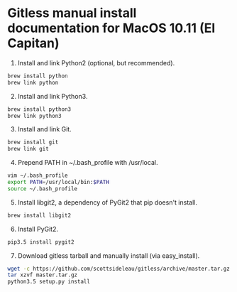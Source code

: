 # Gitless manual install documentation for MacOS 10.11 (El Capitan)

1. Install and link Python2 (optional, but recommended).

  ```bash
  brew install python
  brew link python
  ```

2. Install and link Python3.

  ```bash
  brew install python3
  brew link python3
  ```

3. Install and link Git.

  ```bash
  brew install git
  brew link git
  ```

4. Prepend PATH in ~/.bash_profile with /usr/local.

  ```bash
  vim ~/.bash_profile
  export PATH=/usr/local/bin:$PATH
  source ~/.bash_profile
  ```

5. Install libgit2, a dependency of PyGit2 that pip doesn't install.

  ```bash
  brew install libgit2
  ```

6. Install PyGit2.

  ```bash
  pip3.5 install pygit2
  ```

7. Download gitless tarball and manually install (via easy_install).

  ```bash
  wget -c https://github.com/scottsideleau/gitless/archive/master.tar.gz
  tar xzvf master.tar.gz
  python3.5 setup.py install
  ```
